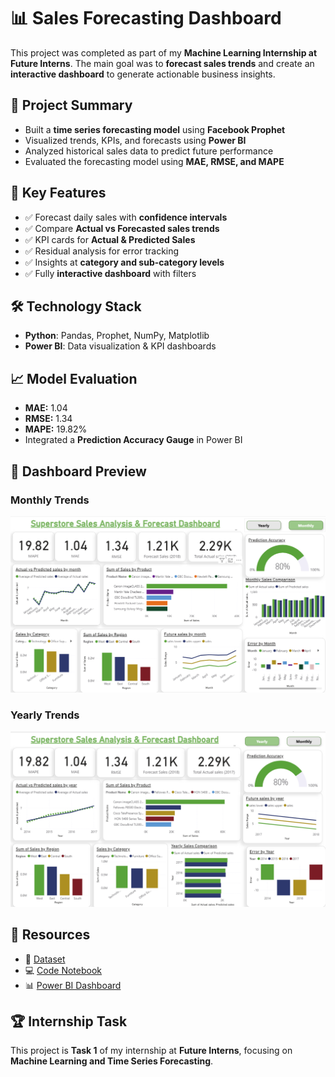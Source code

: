 # 📊 Sales Forecasting Dashboard  

This project was completed as part of my **Machine Learning Internship at Future Interns**. The main goal was to **forecast sales trends** and create an **interactive dashboard** to generate actionable business insights.  

## 🚀 Project Summary  
- Built a **time series forecasting model** using **Facebook Prophet**  
- Visualized trends, KPIs, and forecasts using **Power BI**  
- Analyzed historical sales data to predict future performance  
- Evaluated the forecasting model using **MAE, RMSE, and MAPE**  

## 📂 Key Features  
- ✅ Forecast daily sales with **confidence intervals**  
- ✅ Compare **Actual vs Forecasted sales trends**  
- ✅ KPI cards for **Actual & Predicted Sales**  
- ✅ Residual analysis for error tracking  
- ✅ Insights at **category and sub-category levels**  
- ✅ Fully **interactive dashboard** with filters  

## 🛠️ Technology Stack  
- **Python**: Pandas, Prophet, NumPy, Matplotlib  
- **Power BI**: Data visualization & KPI dashboards  

## 📈 Model Evaluation  
- **MAE:** 1.04  
- **RMSE:** 1.34  
- **MAPE:** 19.82%  
- Integrated a **Prediction Accuracy Gauge** in Power BI  

## 📸 Dashboard Preview  

### Monthly Trends  
![Monthly Analysis](monthly_analysis.png)  

### Yearly Trends  
![Yearly Analysis](yearly_analysis.png)  

## 🔗 Resources  
- 📂 [Dataset](https://www.kaggle.com/datasets/vivek468/superstore-dataset-final)  
- 💻 [Code Notebook](https://colab.research.google.com/drive/1yJr0z0XoNETChb4C5GRnP2IUq8OP8dxz?usp=sharing)  
- 📊 [Power BI Dashboard](https://github.com/vivek-boini/FUTURE_ML_01/blob/main/ML-task1.pbix)  

## 🏆 Internship Task  
This project is **Task 1** of my internship at **Future Interns**, focusing on **Machine Learning and Time Series Forecasting**.  
